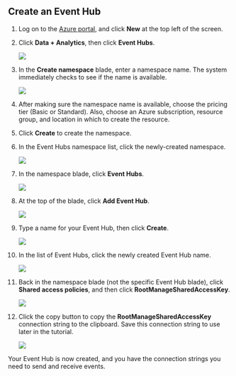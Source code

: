 ## Create an Event Hub

1. Log on to the [Azure portal][], and click **New** at the top left of the screen.

2. Click **Data + Analytics**, then click **Event Hubs**.

	![](./media/event-hubs-create-event-hub/create-event-hub9.png)

3. In the **Create namespace** blade, enter a namespace name. The system immediately checks to see if the name is available.

	![](./media/event-hubs-create-event-hub/create-event-hub1.png)

4. After making sure the namespace name is available, choose the pricing tier (Basic or Standard). Also, choose an Azure subscription, resource group, and location in which to create the resource. 

2. Click **Create** to create the namespace.

6. In the Event Hubs namespace list, click the newly-created namespace.      

	![](./media/event-hubs-create-event-hub/create-event-hub2.png)

7. In the namespace blade, click **Event Hubs**.

	![](./media/event-hubs-create-event-hub/create-event-hub3.png)

8. At the top of the blade, click **Add Event Hub**.

	![](./media/event-hubs-create-event-hub/create-event-hub4.png)

3. Type a name for your Event Hub, then click **Create**.

	![](./media/event-hubs-create-event-hub/create-event-hub5.png)

4. In the list of Event Hubs, click the newly created Event Hub name. 

	![](./media/event-hubs-create-event-hub/create-event-hub6.png)

5. Back in the namespace blade (not the specific Event Hub blade), click **Shared access policies**, and then click **RootManageSharedAccessKey**.

	![](./media/event-hubs-create-event-hub/create-event-hub7.png)

5. Click the copy button to copy the **RootManageSharedAccessKey** connection string to the clipboard. Save this connection string to use later in the tutorial.

	![](./media/event-hubs-create-event-hub/create-event-hub8.png)

Your Event Hub is now created, and you have the connection strings you need to send and receive events.

[Azure portal]: https://portal.azure.com/